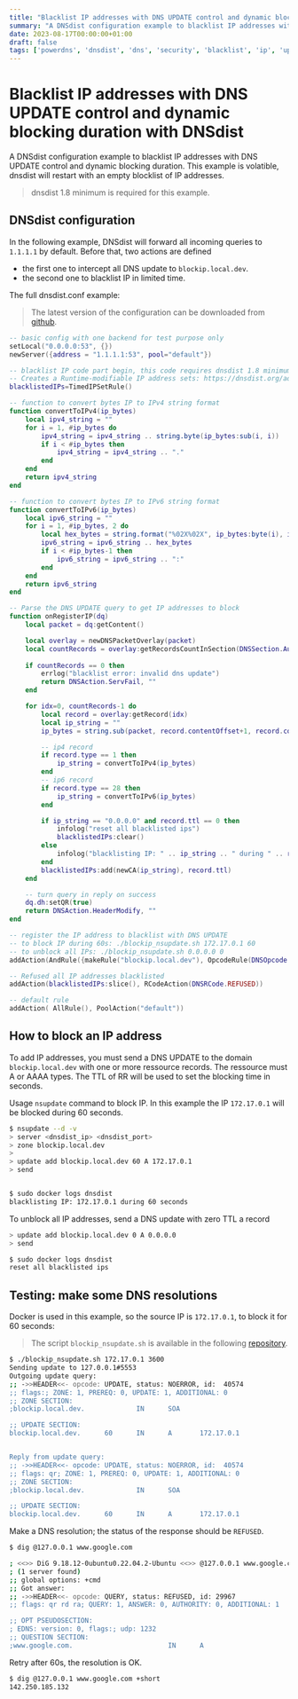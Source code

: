 ```yaml
---
title: "Blacklist IP addresses with DNS UPDATE control and dynamic blocking duration with DNSdist"
summary: "A DNSdist configuration example to blacklist IP addresses with DNS UPDATE control and dynamic blocking duration."
date: 2023-08-17T00:00:00+01:00
draft: false
tags: ['powerdns', 'dnsdist', 'dns', 'security', 'blacklist', 'ip', 'update']
---
```


# Blacklist IP addresses with DNS UPDATE control and dynamic blocking duration with DNSdist

A DNSdist configuration example to blacklist IP addresses with DNS UPDATE control and dynamic blocking duration.
This example is volatible, dnsdist will restart with an empty blocklist of IP addresses.

> dnsdist 1.8 minimum is required for this example.

## DNSdist configuration

In the following example, DNSdist will forward all incoming queries to `1.1.1.1` by default.
Before that, two actions are defined

- the first one to intercept all DNS update to `blockip.local.dev`.
- the second one to blacklist IP in limited time.

The full dnsdist.conf example:

> The latest version of the configuration can be downloaded from [github](https://github.com/dmachard/lua-dnsdist-config-examples/).

```lua
-- basic config with one backend for test purpose only
setLocal("0.0.0.0:53", {})
newServer({address = "1.1.1.1:53", pool="default"})

-- blacklist IP code part begin, this code requires dnsdist 1.8 minimum
-- Creates a Runtime-modifiable IP address sets: https://dnsdist.org/advanced/timedipsetrule.html?highlight=timedipsetrule#TimedIPSetRule
blacklistedIPs=TimedIPSetRule()

-- function to convert bytes IP to IPv4 string format
function convertToIPv4(ip_bytes)
    local ipv4_string = ""
    for i = 1, #ip_bytes do
        ipv4_string = ipv4_string .. string.byte(ip_bytes:sub(i, i))
        if i < #ip_bytes then
            ipv4_string = ipv4_string .. "."
        end
    end
    return ipv4_string
end

-- function to convert bytes IP to IPv6 string format
function convertToIPv6(ip_bytes)
    local ipv6_string = ""
    for i = 1, #ip_bytes, 2 do
        local hex_bytes = string.format("%02X%02X", ip_bytes:byte(i), ip_bytes:byte(i+1))
        ipv6_string = ipv6_string .. hex_bytes
        if i < #ip_bytes-1 then
            ipv6_string = ipv6_string .. ":"
        end
    end
    return ipv6_string
end

-- Parse the DNS UPDATE query to get IP addresses to block
function onRegisterIP(dq)
    local packet = dq:getContent()

    local overlay = newDNSPacketOverlay(packet)
    local countRecords = overlay:getRecordsCountInSection(DNSSection.Authority)
    
    if countRecords == 0 then
        errlog("blacklist error: invalid dns update")
        return DNSAction.ServFail, ""
    end

    for idx=0, countRecords-1 do
        local record = overlay:getRecord(idx)
        local ip_string = ""
        ip_bytes = string.sub(packet, record.contentOffset+1, record.contentOffset+record.contentLength)

        -- ip4 record
        if record.type == 1 then
            ip_string = convertToIPv4(ip_bytes)
        end
        -- ip6 record
        if record.type == 28 then
            ip_string = convertToIPv6(ip_bytes)
        end

        if ip_string == "0.0.0.0" and record.ttl == 0 then
            infolog("reset all blacklisted ips")
            blacklistedIPs:clear()
        else
            infolog("blacklisting IP: " .. ip_string .. " during " .. record.ttl .. " seconds")
        end
        blacklistedIPs:add(newCA(ip_string), record.ttl)
    end

    -- turn query in reply on success
    dq.dh:setQR(true)
    return DNSAction.HeaderModify, ""
end

-- register the IP address to blacklist with DNS UPDATE
-- to block IP during 60s: ./blockip_nsupdate.sh 172.17.0.1 60
-- to unblock all IPs: ./blockip_nsupdate.sh 0.0.0.0 0
addAction(AndRule({makeRule("blockip.local.dev"), OpcodeRule(DNSOpcode.Update)}), LuaAction(onRegisterIP))

-- Refused all IP addresses blacklisted
addAction(blacklistedIPs:slice(), RCodeAction(DNSRCode.REFUSED))

-- default rule
addAction( AllRule(), PoolAction("default"))
```

## How to block an IP address

To add IP addresses, you must send a DNS UPDATE to the domain `blockip.local.dev` with one or more ressource records.
The ressource must A or AAAA types. The TTL of RR will be used to set the blocking time in seconds.

Usage `nsupdate` command to block IP. In this example the IP `172.17.0.1` will be blocked during 60 seconds.

```bash
$ nsupdate --d -v
> server <dnsdist_ip> <dnsdist_port>
> zone blockip.local.dev
>
> update add blockip.local.dev 60 A 172.17.0.1
> send


$ sudo docker logs dnsdist
blacklisting IP: 172.17.0.1 during 60 seconds
```

To unblock all IP addresses, send a DNS update with zero TTL a record

```bash
> update add blockip.local.dev 0 A 0.0.0.0
> send

$ sudo docker logs dnsdist
reset all blacklisted ips
```

## Testing: make some DNS resolutions

Docker is used in this example, so the source IP is `172.17.0.1`, to block it for 60 seconds:

> The script `blockip_nsupdate.sh` is available in the following [repository](https://github.com/dmachard/lua-dnsdist-config-examples/).

```bash
$ ./blockip_nsupdate.sh 172.17.0.1 3600
Sending update to 127.0.0.1#5553
Outgoing update query:
;; ->>HEADER<<- opcode: UPDATE, status: NOERROR, id:  40574
;; flags:; ZONE: 1, PREREQ: 0, UPDATE: 1, ADDITIONAL: 0
;; ZONE SECTION:
;blockip.local.dev.             IN      SOA

;; UPDATE SECTION:
blockip.local.dev.      60      IN      A       172.17.0.1


Reply from update query:
;; ->>HEADER<<- opcode: UPDATE, status: NOERROR, id:  40574
;; flags: qr; ZONE: 1, PREREQ: 0, UPDATE: 1, ADDITIONAL: 0
;; ZONE SECTION:
;blockip.local.dev.             IN      SOA

;; UPDATE SECTION:
blockip.local.dev.      60      IN      A       172.17.0.1
```

Make a DNS resolution; the status of the response should be `REFUSED`.

```bash
$ dig @127.0.0.1 www.google.com 

; <<>> DiG 9.18.12-0ubuntu0.22.04.2-Ubuntu <<>> @127.0.0.1 www.google.com
; (1 server found)
;; global options: +cmd
;; Got answer:
;; ->>HEADER<<- opcode: QUERY, status: REFUSED, id: 29967
;; flags: qr rd ra; QUERY: 1, ANSWER: 0, AUTHORITY: 0, ADDITIONAL: 1

;; OPT PSEUDOSECTION:
; EDNS: version: 0, flags:; udp: 1232
;; QUESTION SECTION:
;www.google.com.                        IN      A
```

Retry after 60s, the resolution is OK.

```bash
$ dig @127.0.0.1 www.google.com +short
142.250.185.132
```
